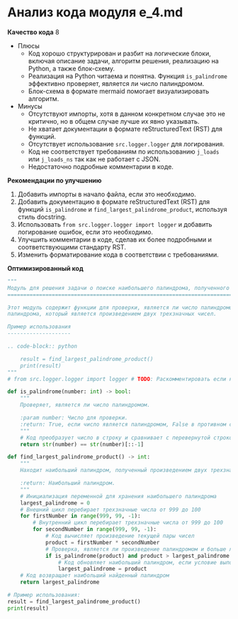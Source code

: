 # Анализ кода модуля e_4.md

**Качество кода**
8
- Плюсы
    - Код хорошо структурирован и разбит на логические блоки, включая описание задачи, алгоритм решения, реализацию на Python, а также блок-схему.
    - Реализация на Python читаема и понятна. Функция `is_palindrome` эффективно проверяет, является ли число палиндромом.
    - Блок-схема в формате mermaid помогает визуализировать алгоритм.
- Минусы
    - Отсутствуют импорты, хотя в данном конкретном случае это не критично, но в общем случае лучше их явно указывать.
    - Не хватает документации в формате reStructuredText (RST) для функций.
    - Отсутствует использование `src.logger.logger` для логирования.
    - Код не соответствует требованиям по использованию `j_loads` или `j_loads_ns` так как  не работает с JSON.
    - Недостаточно подробные комментарии в коде.

**Рекомендации по улучшению**
1.  Добавить импорты в начало файла, если это необходимо.
2.  Добавить документацию в формате reStructuredText (RST) для функций `is_palindrome` и `find_largest_palindrome_product`, используя стиль docstring.
3.  Использовать `from src.logger.logger import logger` и добавить логирование ошибок, если это необходимо.
4.  Улучшить комментарии в коде, сделав их более подробными и соответствующими стандарту RST.
5.  Изменить форматирование кода в соответствии с требованиями.

**Оптимизированный код**

```python
"""
Модуль для решения задачи о поиске наибольшего палиндрома, полученного произведением двух трехзначных чисел.
=======================================================================================================

Этот модуль содержит функции для проверки, является ли число палиндромом, и нахождения наибольшего
палиндрома, который является произведением двух трехзначных чисел.

Пример использования
--------------------

.. code-block:: python

    result = find_largest_palindrome_product()
    print(result)
"""
# from src.logger.logger import logger # TODO: Раскомментировать если нужно будет использовать логирование

def is_palindrome(number: int) -> bool:
    """
    Проверяет, является ли число палиндромом.

    :param number: Число для проверки.
    :return: True, если число является палиндромом, False в противном случае.
    """
    # Код преобразует число в строку и сравнивает с перевернутой строкой
    return str(number) == str(number)[::-1]

def find_largest_palindrome_product() -> int:
    """
    Находит наибольший палиндром, полученный произведением двух трехзначных чисел.

    :return: Наибольший палиндром.
    """
    # Инициализация переменной для хранения наибольшего палиндрома
    largest_palindrome = 0
    # Внешний цикл перебирает трехзначные числа от 999 до 100
    for firstNumber in range(999, 99, -1):
        # Внутренний цикл перебирает трехзначные числа от 999 до 100
        for secondNumber in range(999, 99, -1):
            # Код вычисляет произведение текущей пары чисел
            product = firstNumber * secondNumber
            # Проверка, является ли произведение палиндромом и больше ли оно текущего наибольшего палиндрома
            if is_palindrome(product) and product > largest_palindrome:
                # Код обновляет наибольший палиндром, если условие выполнено
                largest_palindrome = product
    # Код возвращает наибольший найденный палиндром
    return largest_palindrome

# Пример использования:
result = find_largest_palindrome_product()
print(result)
```